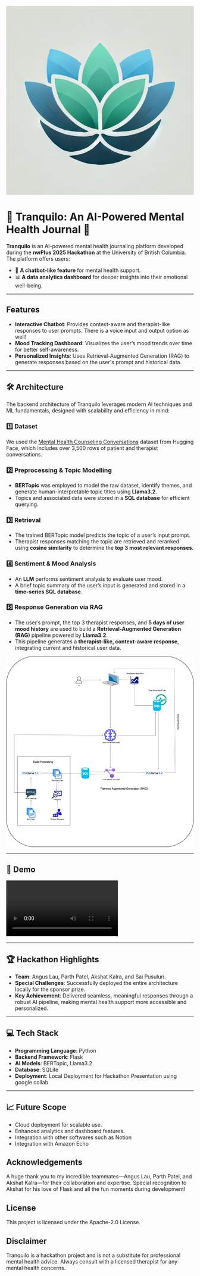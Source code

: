 
![Logo](pics/converted_image.png)



# 🌟 Tranquilo: An AI-Powered Mental Health Journal 🌟

**Tranquilo** is an AI-powered mental health journaling platform developed during the **nwPlus 2025 Hackathon** at the University of British Columbia. The platform offers users:  
- 🧠 **A chatbot-like feature** for mental health support.  
- 📊 **A data analytics dashboard** for deeper insights into their emotional well-being.

---
## Features

- **Interactive Chatbot**: Provides context-aware and therapist-like responses to user prompts. There is a voice input and output option as well!
- **Mood Tracking Dashboard**: Visualizes the user’s mood trends over time for better self-awareness.
- **Personalized Insights**: Uses Retrieval-Augmented Generation (RAG) to generate responses based on the user's prompt and historical data.

---

## 🛠️ Architecture
The backend architecture of Tranquilo leverages modern AI techniques and ML fundamentals, designed with scalability and efficiency in mind:

### 1️⃣ Dataset  
We used the [Mental Health Counseling Conversations](https://huggingface.co/datasets/Amod/mental_health_counseling_conversations) dataset from Hugging Face, which includes over 3,500 rows of patient and therapist conversations.

### 2️⃣ Preprocessing & Topic Modelling  
- **BERTopic** was employed to model the raw dataset, identify themes, and generate human-interpretable topic titles using **Llama3.2**.  
- Topics and associated data were stored in a **SQL database** for efficient querying.

### 3️⃣ Retrieval  
- The trained BERTopic model predicts the topic of a user’s input prompt.  
- Therapist responses matching the topic are retrieved and reranked using **cosine similarity** to determine the **top 3 most relevant responses**.

### 4️⃣ Sentiment & Mood Analysis  
- An **LLM** performs sentiment analysis to evaluate user mood.  
- A brief topic summary of the user’s input is generated and stored in a **time-series SQL database**.

### 5️⃣ Response Generation via RAG  
- The user’s prompt, the top 3 therapist responses, and **5 days of user mood history** are used to build a **Retrieval-Augmented Generation (RAG)** pipeline powered by **Llama3.2**.  
- This pipeline generates a **therapist-like, context-aware response**, integrating current and historical user data.

![Architecture Diagram](pics/nwPLUS_Hackathon.jpg) 

---
## 🎥 Demo

![Demo Video](pics/demo-2.mp4)

---

## 🏆 Hackathon Highlights
- **Team**: Angus Lau, Parth Patel, Akshat Kalra, and Sai Pusuluri.  
- **Special Challenges**: Successfully deployed the entire architecture locally for the sponsor prize.
- **Key Achievement**: Delivered seamless, meaningful responses through a robust AI pipeline, making mental health support more accessible and personalized.

---

## 💻 Tech Stack
- **Programming Language**: Python  
- **Backend Framework**: Flask  
- **AI Models**: BERTopic, Llama3.2  
- **Database**: SQLite  
- **Deployment**: Local Deployment for Hackathon Presentation using google collab  

---

## 📈 Future Scope
- Cloud deployment for scalable use.
- Enhanced analytics and dashboard features.
- Integration with other softwares such as Notion 
- Integration with Amazon Echo

## Acknowledgements

A huge thank you to my incredible teammates—Angus Lau, Parth Patel, and Akshat Kalra—for their collaboration and expertise. Special recognition to Akshat for his love of Flask and all the fun moments during development!


## License

This project is licensed under the Apache-2.0 License.

## Disclaimer 

Tranquilo is a hackathon project and is not a substitute for professional mental health advice. Always consult with a licensed therapist for any mental health concerns.
